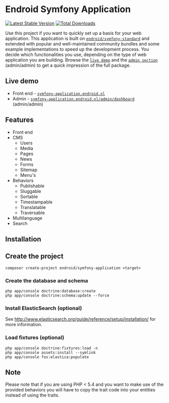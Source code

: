 # Endroid Symfony Application

[![Latest Stable Version](https://poser.pugx.org/endroid/symfony-application/v/stable.png)](https://packagist.org/packages/endroid/symfony-application)
[![Total Downloads](https://poser.pugx.org/endroid/symfony-application/downloads.png)](https://packagist.org/packages/endroid/symfony-application)

Use this project if you want to quickly set up a basis for your web application. This application
is built on [`endroid/symfony-standard`](https://github.com/symfony/symfony-standard) and extended
with popular and well-maintained community bundles and some example implementations to speed up the
development process. You decide which functionalities you use, depending on the type of web
application you are building. Browse the [`live demo`](http://symfony-application.endroid.nl/) and
the [`admin section`](http://symfony-application.endroid.nl/admin/dashboard) (admin/admin)
to get a quick impression of the full package.

## Live demo

  * Front end - [`symfony-application.endroid.nl`](http://symfony-application.endroid.nl/)
  * Admin - [`symfony-application.endroid.nl/admin/dashboard`](http://symfony-application.endroid.nl/admin/dashboard) (admin/admin)

## Features

  * Front end
  * CMS
    * Users
    * Media
    * Pages
    * News
    * Forms
    * Sitemap
    * Menu's
  * Behaviors
    * Publishable
    * Sluggable
    * Sortable
    * Timestampable
    * Translatable
    * Traversable
  * Multilanguage
  * Search

## Installation

## Create the project

    composer create-project endroid/symfony-application <target>

### Create the database and schema

    php app/console doctrine:database:create
    php app/console doctrine:schema:update --force

### Install ElasticSearch (optional)

See http://www.elasticsearch.org/guide/reference/setup/installation/ for more information.

### Load fixtures (optional)

    php app/console doctrine:fixtures:load -n
    php app/console assets:install --symlink
    php app/console fos:elastica:populate

## Note

Please note that if you are using PHP < 5.4 and you want to make use of the provided behaviors
you will have to copy the trait code into your entities instead of using the traits.